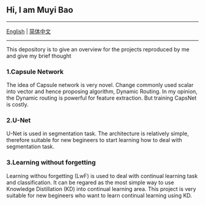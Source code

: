 ## Hi, I am Muyi Bao

---

[English](https://github.com/BaoBao0926/BaoBao0926.github.io/blob/main/README.md) | [简体中文](https://github.com/BaoBao0926/BaoBao0926.github.io/blob/main/README_CHINESE.md)

---


This depository is to give an overview for the projects reproduced by me and give my brief thought

### 1.Capsule Network

The idea of Capsule network is very novel. Change commonly used scalar into vector and hence proposing algorithm, Dynamic Routing. In my opinion, the Dynamic routing is powerful for feature extraction. But training CapsNet is costly.

### 2.U-Net

U-Net is used in segmentation task. The architecture is relatively simple, therefore suitable for new begineers to start learning how to deal with segmentation task.

### 3.Learning without forgetting

Learning withou forgetting (LwF) is used to deal with continual learning task and classification. It can be regared as the most simple way to use Knowledge Distillation (KD) into continual learning area. This project is very suitable for new begineers who want to learn continual learning using KD.
